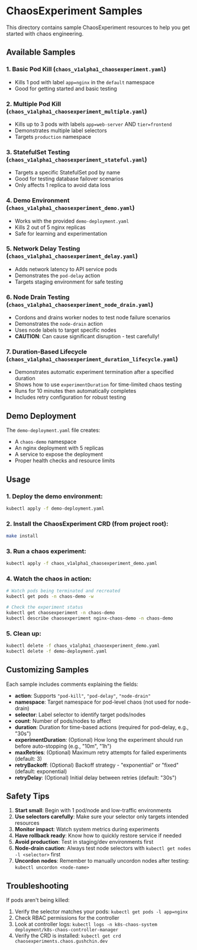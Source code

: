 # ChaosExperiment Samples

This directory contains sample ChaosExperiment resources to help you get started with chaos engineering.

## Available Samples

### 1. Basic Pod Kill (`chaos_v1alpha1_chaosexperiment.yaml`)
- Kills 1 pod with label `app=nginx` in the `default` namespace
- Good for getting started and basic testing

### 2. Multiple Pod Kill (`chaos_v1alpha1_chaosexperiment_multiple.yaml`)
- Kills up to 3 pods with labels `app=web-server` AND `tier=frontend`
- Demonstrates multiple label selectors
- Targets `production` namespace

### 3. StatefulSet Testing (`chaos_v1alpha1_chaosexperiment_stateful.yaml`)
- Targets a specific StatefulSet pod by name
- Good for testing database failover scenarios
- Only affects 1 replica to avoid data loss

### 4. Demo Environment (`chaos_v1alpha1_chaosexperiment_demo.yaml`)
- Works with the provided `demo-deployment.yaml`
- Kills 2 out of 5 nginx replicas
- Safe for learning and experimentation

### 5. Network Delay Testing (`chaos_v1alpha1_chaosexperiment_delay.yaml`)
- Adds network latency to API service pods
- Demonstrates the `pod-delay` action
- Targets staging environment for safe testing

### 6. Node Drain Testing (`chaos_v1alpha1_chaosexperiment_node_drain.yaml`)
- Cordons and drains worker nodes to test node failure scenarios
- Demonstrates the `node-drain` action
- Uses node labels to target specific nodes
- **CAUTION**: Can cause significant disruption - test carefully!

### 7. Duration-Based Lifecycle (`chaos_v1alpha1_chaosexperiment_duration_lifecycle.yaml`)
- Demonstrates automatic experiment termination after a specified duration
- Shows how to use `experimentDuration` for time-limited chaos testing
- Runs for 10 minutes then automatically completes
- Includes retry configuration for robust testing

## Demo Deployment

The `demo-deployment.yaml` file creates:
- A `chaos-demo` namespace
- An nginx deployment with 5 replicas
- A service to expose the deployment
- Proper health checks and resource limits

## Usage

### 1. Deploy the demo environment:
```bash
kubectl apply -f demo-deployment.yaml
```

### 2. Install the ChaosExperiment CRD (from project root):
```bash
make install
```

### 3. Run a chaos experiment:
```bash
kubectl apply -f chaos_v1alpha1_chaosexperiment_demo.yaml
```

### 4. Watch the chaos in action:
```bash
# Watch pods being terminated and recreated
kubectl get pods -n chaos-demo -w

# Check the experiment status
kubectl get chaosexperiment -n chaos-demo
kubectl describe chaosexperiment nginx-chaos-demo -n chaos-demo
```

### 5. Clean up:
```bash
kubectl delete -f chaos_v1alpha1_chaosexperiment_demo.yaml
kubectl delete -f demo-deployment.yaml
```

## Customizing Samples

Each sample includes comments explaining the fields:

- **action**: Supports `"pod-kill"`, `"pod-delay"`, `"node-drain"`
- **namespace**: Target namespace for pod-level chaos (not used for node-drain)
- **selector**: Label selector to identify target pods/nodes
- **count**: Number of pods/nodes to affect
- **duration**: Duration for time-based actions (required for pod-delay, e.g., "30s")
- **experimentDuration**: (Optional) How long the experiment should run before auto-stopping (e.g., "10m", "1h")
- **maxRetries**: (Optional) Maximum retry attempts for failed experiments (default: 3)
- **retryBackoff**: (Optional) Backoff strategy - "exponential" or "fixed" (default: exponential)
- **retryDelay**: (Optional) Initial delay between retries (default: "30s")

## Safety Tips

1. **Start small**: Begin with 1 pod/node and low-traffic environments
2. **Use selectors carefully**: Make sure your selector only targets intended resources
3. **Monitor impact**: Watch system metrics during experiments
4. **Have rollback ready**: Know how to quickly restore service if needed
5. **Avoid production**: Test in staging/dev environments first
6. **Node-drain caution**: Always test node selectors with `kubectl get nodes -l <selector>` first
7. **Uncordon nodes**: Remember to manually uncordon nodes after testing: `kubectl uncordon <node-name>`

## Troubleshooting

If pods aren't being killed:
1. Verify the selector matches your pods: `kubectl get pods -l app=nginx`
2. Check RBAC permissions for the controller
3. Look at controller logs: `kubectl logs -n k8s-chaos-system deployment/k8s-chaos-controller-manager`
4. Verify the CRD is installed: `kubectl get crd chaosexperiments.chaos.gushchin.dev`